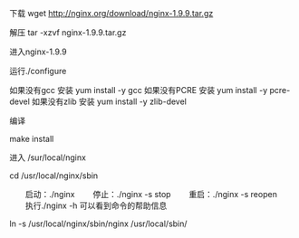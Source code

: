 下载
wget http://nginx.org/download/nginx-1.9.9.tar.gz

解压
tar -xzvf nginx-1.9.9.tar.gz


进入nginx-1.9.9

运行./configure

如果没有gcc
安装  yum install -y gcc
如果没有PCRE
安装 yum install -y pcre-devel
如果没有zlib
安装 yum install -y zlib-devel

编译

make install


进入 /sur/local/nginx


cd /usr/local/nginx/sbin

　　启动：./nginx
　　停止：./nginx -s stop
　　重启：./nginx -s reopen
　　执行./nginx -h 可以看到命令的帮助信息
<!-- 建立软连接全局访问 -->
ln -s /usr/local/nginx/sbin/nginx /usr/local/sbin/
